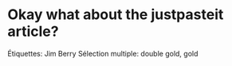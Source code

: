 # Okay what about the justpasteit article?

Étiquettes: Jim Berry
Sélection multiple: double gold, gold